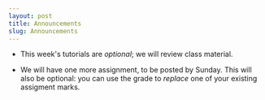 ```yaml
---
layout: post
title: Announcements
slug: Announcements
---
```


* This week's tutorials are _optional_; we will review class material.

* We will have one more assignment, to be posted by Sunday. This will also be optional: you can use the grade to _replace_ one of your existing assigment marks.

